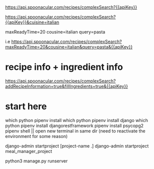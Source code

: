 https://api.spoonacular.com/recipes/complexSearch?{{apiKey}}


https://api.spoonacular.com/recipes/complexSearch?{{apiKey}}&cuisine=italian




maxReadyTime=20
cousine=italian
query=pasta

i.e
https://api.spoonacular.com/recipes/complexSearch?maxReadyTime=20&cousine=italian&query=pasta&{{apiKey}}

# recipe info + ingredient info 
https://api.spoonacular.com/recipes/complexSearch?addRecipeInformation=true&fillIngredients=true&{{apiKey}}


# start here
which python
pipenv install 
which python
pipenv install django
which python
pipenv install djangorestframework
pipenv install psycopg2  
pipenv shell || open new terminal in same dir (need to reactivate the environment for some reason)

django-admin startproject [project-name .]
    django-admin startproject meal_manager_project 

python3 manage.py runserver